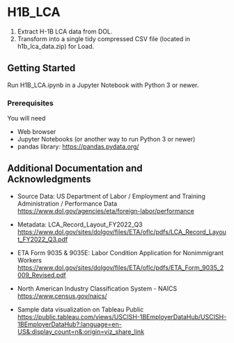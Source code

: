 # H1B_LCA
<ol>
<li>Extract H-1B LCA data from DOL.</li>
<li>Transform into a single tidy compressed CSV file (located in h1b_lca_data.zip) for Load.</li>
</ol>

## Getting Started

Run H1B_LCA.ipynb in a Jupyter Notebook with Python 3 or newer.

### Prerequisites

You will need

* Web browser
* Jupyter Notebooks (or another way to run Python 3 or newer)
* pandas library: https://pandas.pydata.org/


## Additional Documentation and Acknowledgments

* Source Data: US Department of Labor / Employment and Training Administration
/ Performance Data<br/>
https://www.dol.gov/agencies/eta/foreign-labor/performance

* Metadata: LCA_Record_Layout_FY2022_Q3<br/>
https://www.dol.gov/sites/dolgov/files/ETA/oflc/pdfs/LCA_Record_Layout_FY2022_Q3.pdf

* ETA Form 9035 & 9035E: Labor Condition Application for Nonimmigrant Workers <br/>
https://www.dol.gov/sites/dolgov/files/ETA/oflc/pdfs/ETA_Form_9035_2009_Revised.pdf
  
* North American Industry Classification System - NAICS <br/>
https://www.census.gov/naics/

* Sample data visualization on Tableau Public <br/>
https://public.tableau.com/views/USCISH-1BEmployerDataHub/USCISH-1BEmployerDataHub?:language=en-US&:display_count=n&:origin=viz_share_link
